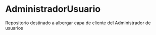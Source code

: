 # AdministradorUsuario
Repositorio destinado a albergar capa de cliente del Administrador de usuarios
